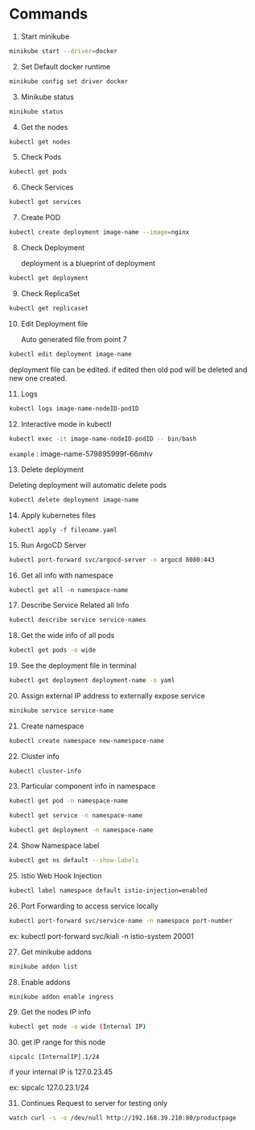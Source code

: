 # Commands

1. Start minikube

```bash
minikube start --driver=docker
```

2. Set Default docker runtime

```bash
minikube config set driver docker
```

3. Minikube status

```bash
minikube status
```

4. Get the nodes

```bash
kubectl get nodes
```

5. Check Pods

```bash
kubectl get pods
```

6. Check Services

```bash
kubectl get services
```

7. Create POD

```bash
kubectl create deployment image-name --image=nginx
```

8. Check Deployment

   deployment is a blueprint of deployment

```bash
kubectl get deployment
```

9. Check ReplicaSet

```bash
kubectl get replicaset
```

10. Edit Deployment file

    Auto generated file from point 7

```bash
kubectl edit deployment image-name
```

deployment file can be edited. if edited then old pod will be deleted and new one created.

11. Logs

```bash
kubectl logs image-name-nodeID-podID
```

12. Interactive mode in kubectl

```bash
kubectl exec -it image-name-nodeID-podID -- bin/bash
```

`example` : image-name-579895999f-66mhv

13. Delete deployment

Deleting deployment will automatic delete pods

```bash
kubectl delete deployment image-name
```

14. Apply kubernetes files

```
kubectl apply -f filename.yaml
```

15. Run ArgoCD Server

```bash
kubectl port-forward svc/argocd-server -n argocd 8080:443
```

16. Get all info with namespace

```
kubectl get all -n namespace-name
```

17. Describe Service Related all Info

```bash
kubectl describe service service-names
```

18. Get the wide info of all pods

```bash
kubectl get pods -o wide
```

19. See the deployment file in terminal

```bash
kubectl get deployment deployment-name -o yaml
```

20. Assign external IP address to externally expose service

```bash
minikube service service-name
```

21. Create namespace

```bash
kubectl create namespace new-namespace-name
```

22. Cluster info

```bash
kubectl cluster-info
```

23. Particular component info in namespace

```bash
kubectl get pod -n namespace-name

kubectl get service -n namespace-name

kubectl get deployment -n namespace-name
```

24. Show Namespace label

```bash
kubectl get ns default --show-labels
```

25. Istio Web Hook Injection

```bash
kubectl label namespace default istio-injection=enabled
```

26. Port Forwarding to access service locally

```bash
kubectl port-forward svc/service-name -n namespace port-number
```

ex: kubectl port-forward svc/kiali -n istio-system 20001

27. Get minikube addons

```bash
minikube addon list
```

28. Enable addons

```bash
minikube addon enable ingress
```

29. Get the nodes IP info

```bash
kubectl get node -o wide (Internal IP)
```

30. get IP range for this node

```
sipcalc [InternalIP].1/24
```

if your internal IP is 127.0.23.45

ex: sipcalc 127.0.23.1/24

31. Continues Request to server for testing only

```bash
watch curl -s -o /dev/null http://192.168.39.210:80/productpage
```
